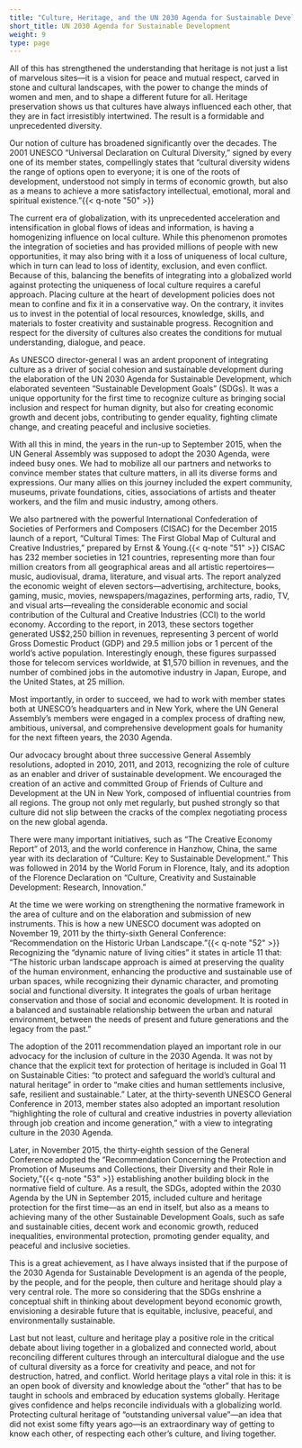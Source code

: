 ```yaml
---
title: "Culture, Heritage, and the UN 2030 Agenda for Sustainable Development"
short_title: UN 2030 Agenda for Sustainable Development
weight: 9
type: page
---
```


All of this has strengthened the understanding that heritage is not just a list of marvelous sites—it is a vision for peace and mutual respect, carved in stone and cultural landscapes, with the power to change the minds of women and men, and to shape a different future for all. Heritage preservation shows us that cultures have always influenced each other, that they are in fact irresistibly intertwined. The result is a formidable and unprecedented diversity.

Our notion of culture has broadened significantly over the decades. The 2001 UNESCO “Universal Declaration on Cultural Diversity,” signed by every one of its member states, compellingly states that “cultural diversity widens the range of options open to everyone; it is one of the roots of development, understood not simply in terms of economic growth, but also as a means to achieve a more satisfactory intellectual, emotional, moral and spiritual existence.”{{< q-note "50" >}}

The current era of globalization, with its unprecedented acceleration and intensification in global flows of ideas and information, is having a homogenizing influence on local culture. While this phenomenon promotes the integration of societies and has provided millions of people with new opportunities, it may also bring with it a loss of uniqueness of local culture, which in turn can lead to loss of identity, exclusion, and even conflict. Because of this, balancing the benefits of integrating into a globalized world against protecting the uniqueness of local culture requires a careful approach. Placing culture at the heart of development policies does not mean to confine and fix it in a conservative way. On the contrary, it invites us to invest in the potential of local resources, knowledge, skills, and materials to foster creativity and sustainable progress. Recognition and respect for the diversity of cultures also creates the conditions for mutual understanding, dialogue, and peace.

As UNESCO director-general I was an ardent proponent of integrating culture as a driver of social cohesion and sustainable development during the elaboration of the UN 2030 Agenda for Sustainable Development, which elaborated seventeen “Sustainable Development Goals” (SDGs). It was a unique opportunity for the first time to recognize culture as bringing social inclusion and respect for human dignity, but also for creating economic growth and decent jobs, contributing to gender equality, fighting climate change, and creating peaceful and inclusive societies.

With all this in mind, the years in the run-up to September 2015, when the UN General Assembly was supposed to adopt the 2030 Agenda, were indeed busy ones. We had to mobilize all our partners and networks to convince member states that culture matters, in all its diverse forms and expressions. Our many allies on this journey included the expert community, museums, private foundations, cities, associations of artists and theater workers, and the film and music industry, among others.

We also partnered with the powerful International Confederation of Societies of Performers and Composers (CISAC) for the December 2015 launch of a report, “Cultural Times: The First Global Map of Cultural and Creative Industries,” prepared by Ernst & Young.{{< q-note "51" >}} CISAC has 232 member societies in 121 countries, representing more than four million creators from all geographical areas and all artistic repertoires—music, audiovisual, drama, literature, and visual arts. The report analyzed the economic weight of eleven sectors—advertising, architecture, books, gaming, music, movies, newspapers/magazines, performing arts, radio, TV, and visual arts—revealing the considerable economic and social contribution of the Cultural and Creative Industries (CCI) to the world economy. According to the report, in 2013, these sectors together generated US\$2,250 billion in revenues, representing 3 percent of world Gross Domestic Product (GDP) and 29.5 million jobs or 1 percent of the world’s active population. Interestingly enough, these figures surpassed those for telecom services worldwide, at \$1,570 billion in revenues, and the number of combined jobs in the automotive industry in Japan, Europe, and the United States, at 25 million.

Most importantly, in order to succeed, we had to work with member states both at UNESCO’s headquarters and in New York, where the UN General Assembly’s members were engaged in a complex process of drafting new, ambitious, universal, and comprehensive development goals for humanity for the next fifteen years, the 2030 Agenda.

Our advocacy brought about three successive General Assembly resolutions, adopted in 2010, 2011, and 2013, recognizing the role of culture as an enabler and driver of sustainable development. We encouraged the creation of an active and committed Group of Friends of Culture and Development at the UN in New York, composed of influential countries from all regions. The group not only met regularly, but pushed strongly so that culture did not slip between the cracks of the complex negotiating process on the new global agenda.

There were many important initiatives, such as “The Creative Economy Report” of 2013, and the world conference in Hanzhow, China, the same year with its declaration of “Culture: Key to Sustainable Development.” This was followed in 2014 by the World Forum in Florence, Italy, and its adoption of the Florence Declaration on “Culture, Creativity and Sustainable Development: Research, Innovation.”

At the time we were working on strengthening the normative framework in the area of culture and on the elaboration and submission of new instruments. This is how a new UNESCO document was adopted on November 19, 2011 by the thirty-sixth General Conference: “Recommendation on the Historic Urban Landscape.”{{< q-note "52" >}} Recognizing the “dynamic nature of living cities” it states in article 11 that: “The historic urban landscape approach is aimed at preserving the quality of the human environment, enhancing the productive and sustainable use of urban spaces, while recognizing their dynamic character, and promoting social and functional diversity. It integrates the goals of urban heritage conservation and those of social and economic development. It is rooted in a balanced and sustainable relationship between the urban and natural environment, between the needs of present and future generations and the legacy from the past.”

The adoption of the 2011 recommendation played an important role in our advocacy for the inclusion of culture in the 2030 Agenda. It was not by chance that the explicit text for protection of heritage is included in Goal 11 on Sustainable Cities: “to protect and safeguard the world’s cultural and natural heritage” in order to “make cities and human settlements inclusive, safe, resilient and sustainable.” Later, at the thirty-seventh UNESCO General Conference in 2013, member states also adopted an important resolution “highlighting the role of cultural and creative industries in poverty alleviation through job creation and income generation,” with a view to integrating culture in the 2030 Agenda.

Later, in November 2015, the thirty-eighth session of the General Conference adopted the “Recommendation Concerning the Protection and Promotion of Museums and Collections, their Diversity and their Role in Society,”{{< q-note "53" >}} establishing another building block in the normative field of culture. As a result, the SDGs, adopted within the 2030 Agenda by the UN in September 2015, included culture and heritage protection for the first time—as an end in itself, but also as a means to achieving many of the other Sustainable Development Goals, such as safe and sustainable cities, decent work and economic growth, reduced inequalities, environmental protection, promoting gender equality, and peaceful and inclusive societies.

This is a great achievement, as I have always insisted that if the purpose of the 2030 Agenda for Sustainable Development is an agenda of the people, by the people, and for the people, then culture and heritage should play a very central role. The more so considering that the SDGs enshrine a conceptual shift in thinking about development beyond economic growth, envisioning a desirable future that is equitable, inclusive, peaceful, and environmentally sustainable.

Last but not least, culture and heritage play a positive role in the critical debate about living together in a globalized and connected world, about reconciling different cultures through an intercultural dialogue and the use of cultural diversity as a force for creativity and peace, and not for destruction, hatred, and conflict. World heritage plays a vital role in this: it is an open book of diversity and knowledge about the “other” that has to be taught in schools and embraced by education systems globally. Heritage gives confidence and helps reconcile individuals with a globalizing world. Protecting cultural heritage of “outstanding universal value”—an idea that did not exist some fifty years ago—is an extraordinary way of getting to know each other, of respecting each other’s culture, and living together.
